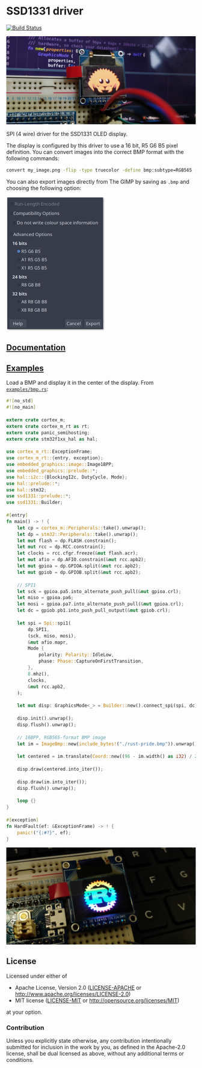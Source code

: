# SSD1331 driver

[![Build Status](https://travis-ci.org/jamwaffles/ssd1331.svg?branch=master)](https://travis-ci.org/jamwaffles/ssd1331)

[![SSD1331 display showing Ferris](readme_banner.jpg?raw=true)](examples/image.rs)

SPI (4 wire) driver for the SSD1331 OLED display.

<!-- See the [announcement blog post](https://wapl.es/electronics/rust/2018/04/30/ssd1331-driver.html) for more information. -->

The display is configured by this driver to use a 16 bit, R5 G6 B5 pixel definition.
You can convert images into the correct BMP format with the following commands:

```bash
convert my_image.png -flip -type truecolor -define bmp:subtype=RGB565 -depth 16 -strip my_image.bmp
```

You can also export images directly from The GIMP by saving as `.bmp` and choosing the following option:

![The GIMP RGB565 export option.](readme_gimp_export.png?raw=true)

## [Documentation](https://docs.rs/ssd1331)

## [Examples](examples)

Load a BMP and display it in the center of the display. From [`examples/bmp.rs`](examples/bmp.rs):

```rust
#![no_std]
#![no_main]

extern crate cortex_m;
extern crate cortex_m_rt as rt;
extern crate panic_semihosting;
extern crate stm32f1xx_hal as hal;

use cortex_m_rt::ExceptionFrame;
use cortex_m_rt::{entry, exception};
use embedded_graphics::image::Image1BPP;
use embedded_graphics::prelude::*;
use hal::i2c::{BlockingI2c, DutyCycle, Mode};
use hal::prelude::*;
use hal::stm32;
use ssd1331::prelude::*;
use ssd1331::Builder;

#[entry]
fn main() -> ! {
    let cp = cortex_m::Peripherals::take().unwrap();
    let dp = stm32::Peripherals::take().unwrap();
    let mut flash = dp.FLASH.constrain();
    let mut rcc = dp.RCC.constrain();
    let clocks = rcc.cfgr.freeze(&mut flash.acr);
    let mut afio = dp.AFIO.constrain(&mut rcc.apb2);
    let mut gpioa = dp.GPIOA.split(&mut rcc.apb2);
    let mut gpiob = dp.GPIOB.split(&mut rcc.apb2);

    // SPI1
    let sck = gpioa.pa5.into_alternate_push_pull(&mut gpioa.crl);
    let miso = gpioa.pa6;
    let mosi = gpioa.pa7.into_alternate_push_pull(&mut gpioa.crl);
    let dc = gpiob.pb1.into_push_pull_output(&mut gpiob.crl);

    let spi = Spi::spi1(
        dp.SPI1,
        (sck, miso, mosi),
        &mut afio.mapr,
        Mode {
            polarity: Polarity::IdleLow,
            phase: Phase::CaptureOnFirstTransition,
        },
        8.mhz(),
        clocks,
        &mut rcc.apb2,
    );

    let mut disp: GraphicsMode<_> = Builder::new().connect_spi(spi, dc).into();

    disp.init().unwrap();
    disp.flush().unwrap();

    // 16BPP, RGB565-format BMP image
    let im = ImageBmp::new(include_bytes!("./rust-pride.bmp")).unwrap();

    let centered = im.translate(Coord::new((96 - im.width() as i32) / 2, 0));

    disp.draw(centered.into_iter());

    disp.draw(im.into_iter());
    disp.flush().unwrap();

    loop {}
}

#[exception]
fn HardFault(ef: &ExceptionFrame) -> ! {
    panic!("{:#?}", ef);
}

```

![Rust rainbow demo image.](readme_pride.jpg?raw=true)

## License

Licensed under either of

- Apache License, Version 2.0 ([LICENSE-APACHE](LICENSE-APACHE) or
  http://www.apache.org/licenses/LICENSE-2.0)
- MIT license ([LICENSE-MIT](LICENSE-MIT) or http://opensource.org/licenses/MIT)

at your option.

### Contribution

Unless you explicitly state otherwise, any contribution intentionally submitted for inclusion in the
work by you, as defined in the Apache-2.0 license, shall be dual licensed as above, without any
additional terms or conditions.
